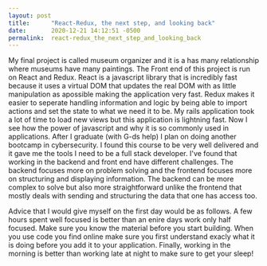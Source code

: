 ```yaml
---
layout: post
title:      "React-Redux, the next step, and looking back"
date:       2020-12-21 14:12:51 -0500
permalink:  react-redux_the_next_step_and_looking_back
---
```



My final project is called museum organizer and it is a has many relationship where museums have many paintings.  The Front end of this project is run on React and Redux. React is a javascript library that is incredibly fast because it uses a virtual DOM that updates the real DOM with as little manipulation as apossible making the application very fast. Redux makes it easier to seperate handling information and logic by being able to import actions and set the state to what we need it to be. My rails application took a  lot of time to load new views but this application is lightning fast. Now I see how the power of javascript and why it is so commonly used in applications. After I graduate (with G-ds help) I plan on doing another bootcamp in cybersecurity. I found this course to be very well delivered and it gave me the tools I need to be a full stack developer. I've found that working in the backend and front end have different challenges. The backend focuses more on problem solving and the frontend focuses more on structuring and displaying information. The backend can be more complex to solve but also more straightforward unlike the frontend that mostly deals with sending and structuring the data that one has access too.

Advice that I would give myself on the first day would be as follows. A few hours spent well focused is better than an enire days work only half focused. Make sure you know the material before you start building. When you use code you find online make sure you first understand exacly what it is doing before you add it to your application. Finally, working in the morning is better than working late at night to make sure to get your sleep!
